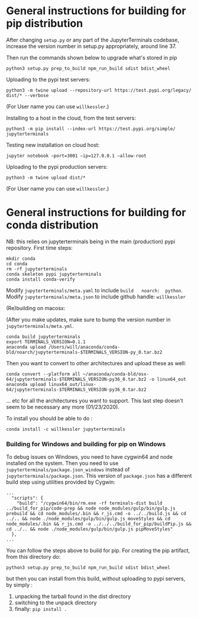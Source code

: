 # General instructions for building for pip distribution

After changing `setup.py` or any part of the JupyterTerminals codebase, increase the version number in setup.py appropriately, around line 37.

Then run the commands shown below to upgrade what's stored in pip

``` shell
python3 setup.py prep_to_build npm_run_build sdist bdist_wheel
```

Uploading to the pypi test servers:

``` shell
python3 -m twine upload --repository-url https://test.pypi.org/legacy/ dist/* --verbose
```

(For User name you can use `willkessler`.)

Installing to a host in the cloud, from the test servers:
``` shell
python3 -m pip install --index-url https://test.pypi.org/simple/ jupyterterminals
```

Testing new installation on cloud host:

``` shell
jupyter notebook —port=3001 —ip=127.0.0.1 —allow-root
```

Uploading to the pypi production servers:

``` shell
python3 -m twine upload dist/*
```

(For User name you can use `willkessler`.)

# General instructions for building for conda distribution


NB: this relies on jupyterterminals being in the main (production) pypi repository.
First time steps:

```
mkdir conda
cd conda
rm -rf jupyterterminals
conda skeleton pypi jupyterterminals
conda install conda-verify
```

Modify `jupyterterminals/meta.yaml` to include `build   noarch:  python`.
Modify `jupyterterminals/meta.json` to include github handle: `willkessler`


(Re)building on macosx:

(After you make updates, make sure to bump the version number in `jupyterterminals/meta.yml`.

```
conda build jupyterterminals
export TERMINALS_VERSION=0.1.1
anaconda upload /Users/will/anaconda/conda-bld/noarch/jupyterterminals-$TERMINALS_VERSION-py_0.tar.bz2
```

Then you want to convert to other architectures and upload these as well:

```
conda convert --platform all ~/anaconda/conda-bld/osx-64/jupyterterminals-$TERMINALS_VERSION-py36_0.tar.bz2 -o linux64_out
anaconda upload linux64_out/linux-64/jupyterterminals-$TERMINALS_VERSION-py36_0.tar.bz2
```
... etc for all the architectures you want to support. This last step doesn't seem to be necessary any more (01/23/2020).


To install you should be able to do :

```
conda install -c willkessler jupyterterminals
```

### Building for Windows and building for pip on Windows

To debug issues on Windows, you need to have cygwin64 and node installed on the system. Then you need to use `jupyterterminals/package.json_windows` instead of `jupyterterminals/package.json`. This version of `package.json` has a different build step using utilities provided by Cygwin:

```
...
  "scripts": {
    "build": "/cygwin64/bin/rm.exe -rf terminals-dist build ../build_for_pip/code-prep && node node_modules/gulp/bin/gulp.js prebuild && cd node_modules/.bin && r_js.cmd -o ../../build.js && cd ../.. && node ./node_modules/gulp/bin/gulp.js moveStyles && cd node_modules/.bin && r_js.cmd -o ../../../build_for_pip/buildPip.js && cd ../.. && node ./node_modules/gulp/bin/gulp.js pipMoveStyles"
  },
...
```

You can follow the steps above to build for pip. For creating the pip artifact, from this directory do:

```
python3 setup.py prep_to_build npm_run_build sdist bdist_wheel
```

but then you can install from this build, without uploading to pypi servers, by simply :

1. unpacking the tarball found in the dist directory
1. switching to the unpack directory
1. finally: `pip install .`


